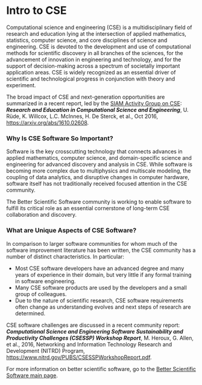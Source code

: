 # Intro to CSE
Computational science and engineering (CSE) is a multidisciplinary field of research and education lying at the intersection of applied mathematics, statistics, computer science, and core disciplines of science and engineering.  CSE is devoted to the development and use of computational methods for scientific discovery in all branches of the sciences, for the advancement of innovation in engineering and technology, and for the support of decision-making across a spectrum of societally important application areas. CSE is widely recognized as an essential driver of scientific and technological progress in conjunction with theory and experiment.  

The broad impact of CSE and next-generation opportunities are summarized in a recent report, led by the [SIAM Activity Group on CSE](www.siam.org/activity/cse/): _**Research and Education in Computational Science and Engineering**_, U. Rüde, K. Willcox, L.C. McInnes, H. De Sterck, et al., Oct 2016, https://arxiv.org/abs/1610.02608.

### Why Is CSE Software So Important?
Software is the key crosscutting technology that connects advances in applied mathematics, computer science, and domain-specific science and engineering for advanced discovery and analysis in CSE. While software is becoming more complex due to multiphysics and multiscale modeling, the coupling of data analytics, and disruptive changes in computer hardware, software itself has not traditionally received focused attention in the CSE community.  

The Better Scientific Software community is working to enable software to fulfill its critical role as an essential cornerstone of long-term CSE collaboration and discovery.  

### What are Unique Aspects of CSE Software?
In comparison to larger software communities for whom much of the software improvement literature has been written, the CSE community has a number of distinct characteristics.  In particular:
- Most CSE software developers have an advanced degree and many years of experience in their domain, but very little if any formal training in software engineering.
- Many CSE software products are used by the developers and a small group of colleagues.
- Due to the nature of scientific research, CSE software requirements often change as understanding evolves and next steps of research are determined.

CSE software challenges are discussed in a recent community report:  _**Computational Science and Engineering Software Sustainability and Productivity Challenges (CSESSP) Workshop Report**_, M. Heroux, G. Allen, et al., 2016, Networking and Information Technology Research and Development (NITRD) Program, https://www.nitrd.gov/PUBS/CSESSPWorkshopReport.pdf.

For more information on better scientific software, go to the [Better Scientific Software main page](http://betterscientificsoftware.info).

<!---
BSSw Site: Get Oriented: About CSE
--->
